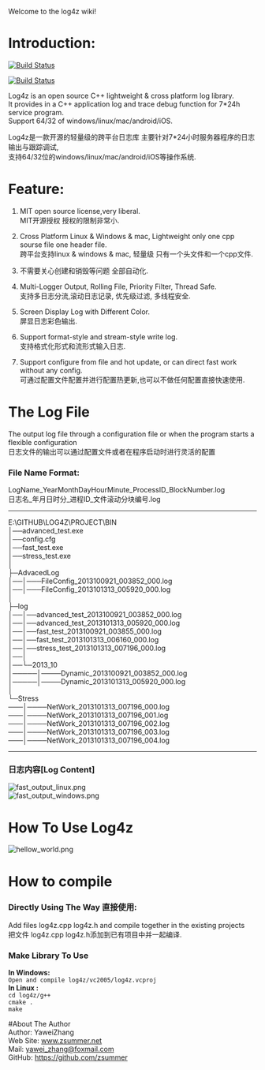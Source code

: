 Welcome to the log4z wiki!  
# Introduction:    

[![Build Status](https://travis-ci.org/franramirez688/log4z.svg?branch=master)](https://travis-ci.org/franramirez688/log4z)

[![Build Status](https://webapi.biicode.com/v1/badges/fenix/fenix/log4z/master)](https://www.biicode.com/fenix/log4z) 

Log4z is an open source C++ lightweight & cross platform log library.   
It provides in a C++ application log and trace debug function for 7*24h service program.  
Support 64/32 of windows/linux/mac/android/iOS.   

Log4z是一款开源的轻量级的跨平台日志库 主要针对7*24小时服务器程序的日志输出与跟踪调试,   
支持64/32位的windows/linux/mac/android/iOS等操作系统.  
  


# Feature:  
    
1. MIT open source license,very liberal.  
   MIT开源授权 授权的限制非常小.  

2. Cross Platform Linux & Windows & mac, Lightweight  only one cpp sourse file one header file.  
   跨平台支持linux & windows & mac, 轻量级 只有一个头文件和一个cpp文件.  
  
3. 不需要关心创建和销毁等问题 全部自动化.  
   
4. Multi-Logger Output, Rolling File, Priority Filter, Thread Safe.  
   支持多日志分流,滚动日志记录, 优先级过滤, 多线程安全.  

5. Screen Display Log with Different Color.  
   屏显日志彩色输出.  

6. Support format-style and stream-style write log.  
   支持格式化形式和流形式输入日志.  

7. Support configure from file and hot update, or can direct fast work without any config.  
   可通过配置文件配置并进行配置热更新,也可以不做任何配置直接快速使用.  


# The  Log File  
The output log file through a configuration file or when the program starts a flexible configuration   
日志文件的输出可以通过配置文件或者在程序启动时进行灵活的配置   
  
### File Name Format:   
LogName_YearMonthDayHourMinute_ProcessID_BlockNumber.log    
日志名_年月日时分_进程ID_文件滚动分块编号.log    
  
***   
E:\GITHUB\LOG4Z\PROJECT\BIN  
│──advanced_test.exe  
│──config.cfg  
│──fast_test.exe  
│──stress_test.exe  
│  
├─AdvacedLog  
│──│───FileConfig_2013100921_003852_000.log  
│──│───FileConfig_2013101313_005920_000.log  
│  
├─log  
│──│──advanced_test_2013100921_003852_000.log  
│──│──advanced_test_2013101313_005920_000.log    
│──│──fast_test_2013100921_003855_000.log  
│──│──fast_test_2013101313_006160_000.log  
│──│──stress_test_2013101313_007196_000.log  
│──│  
│──└─2013_10  
│─────│────Dynamic_2013100921_003852_000.log  
│─────│────Dynamic_2013101313_005920_000.log  
│  
└─Stress  
───│────NetWork_2013101313_007196_000.log  
───│────NetWork_2013101313_007196_001.log  
───│────NetWork_2013101313_007196_002.log  
───│────NetWork_2013101313_007196_003.log  
───│────NetWork_2013101313_007196_004.log  
***  
### 日志内容[Log Content]  
![fast_output_linux.png](https://raw.github.com/zsummer/wiki-pic/master/log4z/fast_output_linux.png)  
![fast_output_windows.png](https://raw.github.com/zsummer/wiki-pic/master/log4z/fast_output_windows.png)  

# How To Use Log4z  
![hellow_world.png](https://raw.github.com/zsummer/wiki-pic/master/log4z/hellow_world.png)  

# How to compile  
### Directly Using The Way 直接使用:    
Add files log4z.cpp log4z.h and compile together in the existing projects  
把文件 log4z.cpp log4z.h添加到已有项目中并一起编译.  
### Make Library To Use   
**In Windows:**  
`Open and compile log4z/vc2005/log4z.vcproj`  
**In Linux :**   
`cd log4z/g++`   
`cmake .`   
`make`   

#About The Author  
Author: YaweiZhang  
Web Site: www.zsummer.net  
Mail: yawei_zhang@foxmail.com  
GitHub: https://github.com/zsummer  
